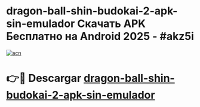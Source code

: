 # dragon-ball-shin-budokai-2-apk-sin-emulador Скачать APK Бесплатно на Android 2025 - #akz5i

[![acn](https://github.com/user-attachments/assets/0f9c940e-d8b0-45ae-aac7-cd30a18b3e1c)](https://apps.freeplayer.one?title=dragon-ball-shin-budokai-2-apk-sin-emulador&ref=9RF)

# 👉🔴 Descargar [dragon-ball-shin-budokai-2-apk-sin-emulador](https://apps.freeplayer.one?title=dragon-ball-shin-budokai-2-apk-sin-emulador&ref=9RF)